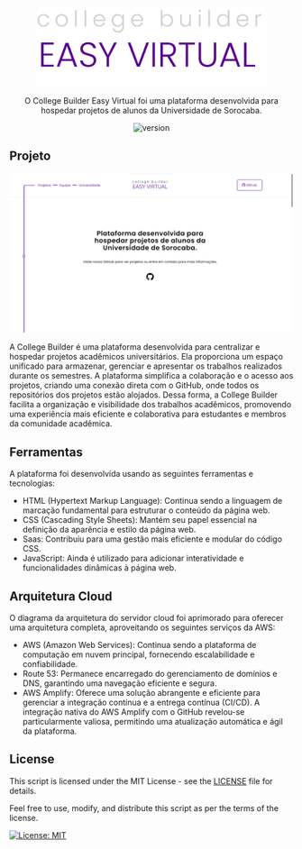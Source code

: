 <div align="center">
  <a href="https://collegebuilder.easyvirtual.net/">
    <img src='https://github.com/College-Builder/College-Builder/blob/main/global-assets/College-Builder-Landing-Page/logo.png' height='140'>
  </a>
</div>

<p align="center">
O College Builder Easy Virtual foi uma plataforma desenvolvida para hospedar projetos de alunos da Universidade de Sorocaba.
</p>

<p align="center">
  <img src="https://img.shields.io/badge/version-1.0.0-blue" alt="version">
</p>

## Projeto 

<a href="https://collegebuilder.easyvirtual.net/">
  <img src="https://github.com/College-Builder/College-Builder/blob/main/global-assets/College-Builder-Landing-Page/screenshot.png"/>
</a>

A College Builder é uma plataforma desenvolvida para centralizar e hospedar projetos acadêmicos universitários. Ela proporciona um espaço unificado para armazenar, gerenciar e apresentar os trabalhos realizados durante os semestres. A plataforma simplifica a colaboração e o acesso aos projetos, criando uma conexão direta com o GitHub, onde todos os repositórios dos projetos estão alojados. Dessa forma, a College Builder facilita a organização e visibilidade dos trabalhos acadêmicos, promovendo uma experiência mais eficiente e colaborativa para estudantes e membros da comunidade acadêmica.

## Ferramentas 

A plataforma foi desenvolvida usando as seguintes ferramentas e tecnologias:

- HTML (Hypertext Markup Language): Continua sendo a linguagem de marcação fundamental para estruturar o conteúdo da página web.
- CSS (Cascading Style Sheets): Mantém seu papel essencial na definição da aparência e estilo da página web.
- Saas: Contribuiu para uma gestão mais eficiente e modular do código CSS.
- JavaScript: Ainda é utilizado para adicionar interatividade e funcionalidades dinâmicas à página web.

## Arquitetura Cloud

O diagrama da arquitetura do servidor cloud foi aprimorado para oferecer uma arquitetura completa, aproveitando os seguintes serviços da AWS:

- AWS (Amazon Web Services): Continua sendo a plataforma de computação em nuvem principal, fornecendo escalabilidade e confiabilidade.
- Route 53: Permanece encarregado do gerenciamento de domínios e DNS, garantindo uma navegação eficiente e segura.
- AWS Amplify: Oferece uma solução abrangente e eficiente para gerenciar a integração contínua e a entrega contínua (CI/CD). A integração nativa do AWS Amplify com o GitHub revelou-se particularmente valiosa, permitindo uma atualização automática e ágil da plataforma.

## License

This script is licensed under the MIT License - see the [LICENSE](LICENSE) file for details.

Feel free to use, modify, and distribute this script as per the terms of the license.

[![License: MIT](https://img.shields.io/badge/License-MIT-yellow.svg)](https://opensource.org/licenses/MIT)
